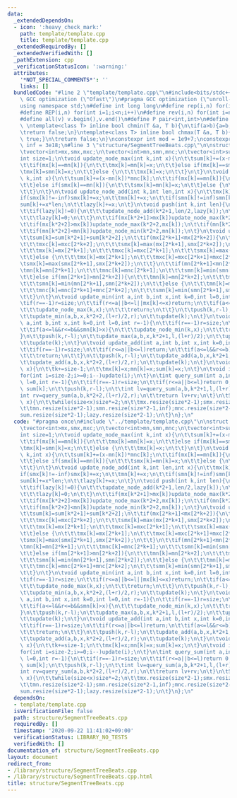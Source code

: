 ```yaml
---
data:
  _extendedDependsOn:
  - icon: ':heavy_check_mark:'
    path: template/template.cpp
    title: template/template.cpp
  _extendedRequiredBy: []
  _extendedVerifiedWith: []
  _pathExtension: cpp
  _verificationStatusIcon: ':warning:'
  attributes:
    '*NOT_SPECIAL_COMMENTS*': ''
    links: []
  bundledCode: "#line 2 \"template/template.cpp\"\n#include<bits/stdc++.h>\n#pragma\
    \ GCC optimization (\"Ofast\")\n#pragma GCC optimization (\"unroll-loops\")\n\
    using namespace std;\n#define int long long\n#define rep(i,n) for(int i=0;i<n;i++)\n\
    #define REP(i,n) for(int i=1;i<n;i++)\n#define rev(i,n) for(int i=n-1;i>=0;i--)\n\
    #define all(v) v.begin(),v.end()\n#define P pair<int,int>\n#define len(s) (int)s.size()\n\
    \ \ntemplate<class T> inline bool chmin(T &a, T b){\n\tif(a>b){a=b;return true;}\n\
    \treturn false;\n}\ntemplate<class T> inline bool chmax(T &a, T b){\n\tif(a<b){a=b;return\
    \ true;}\n\treturn false;\n}\nconstexpr int mod = 1e9+7;\nconstexpr long long\
    \ inf = 3e18;\n#line 3 \"structure/SegmentTreeBeats.cpp\"\n\nstruct SegtreeBeats{\n\
    \tvector<int>mx,smx,mxc;\n\tvector<int>mn,smn,mnc;\n\tvector<int>sum,lazy;\n\t\
    int size=1;\n\tvoid update_node_max(int k,int x){\n\t\tsum[k]+=(x-mx[k])*mxc[k];\n\
    \t\tif(mx[k]==mn[k]){\n\t\t\tmx[k]=mn[k]=x;\n\t\t}else if(mx[k]==smn[k]){\n\t\t\
    \tmx[k]=smn[k]=x;\n\t\t}else {\n\t\t\tmx[k]=x;\n\t\t}\n\t}\n\tvoid update_node_min(int\
    \ k,int x){\n\t\tsum[k]+=(x-mn[k])*mnc[k];\n\t\tif(mx[k]==mn[k]){\n\t\t\tmx[k]=mn[k]=x;\n\
    \t\t}else if(smx[k]==mn[k]){\n\t\t\tsmx[k]=mn[k]=x;\n\t\t}else {\n\t\t\tmn[k]=x;\n\
    \t\t}\n\t}\n\tvoid update_node_add(int k,int len,int x){\n\t\tmx[k]+=x;\n\t\t\
    if(smx[k]!=-inf)smx[k]+=x;\n\t\tmn[k]+=x;\n\t\tif(smn[k]!=inf)smn[k]+=x;\n\t\t\
    sum[k]+=x*len;\n\t\tlazy[k]+=x;\n\t}\n\tvoid push(int k,int len){\n\t\tif(k>=size-1)return;\n\
    \t\tif(lazy[k]!=0){\n\t\t\tupdate_node_add(k*2+1,len/2,lazy[k]);\n\t\t\tupdate_node_add(k*2+2,len/2,lazy[k]);\n\
    \t\t\tlazy[k]=0;\n\t\t}\n\t\tif(mx[k*2+1]>mx[k])update_node_max(k*2+1,mx[k]);\n\
    \t\tif(mx[k*2+2]>mx[k])update_node_max(k*2+2,mx[k]);\n\t\tif(mn[k*2+1]<mn[k])update_node_min(k*2+1,mn[k]);\n\
    \t\tif(mn[k*2+2]<mn[k])update_node_min(k*2+2,mn[k]);\n\t}\n\tvoid update(int k){\n\
    \t\tsum[k]=sum[k*2+1]+sum[k*2+2];\n\t\tif(mx[2*k+1]<mx[2*k+2]){\n\t\t\tmx[k]=mx[2*k+2];\n\
    \t\t\tmxc[k]=mxc[2*k+2];\n\t\t\tsmx[k]=max(mx[2*k+1],smx[2*k+2]);\n\t\t}else if(mx[2*k+1]>mx[2*k+2]){\n\
    \t\t\tmx[k]=mx[2*k+1];\n\t\t\tmxc[k]=mxc[2*k+1];\n\t\t\tsmx[k]=max(smx[2*k+1],mx[2*k+2]);\n\
    \t\t}else {\n\t\t\tmx[k]=mx[2*k+1];\n\t\t\tmxc[k]=mxc[2*k+1]+mxc[2*k+2];\n\t\t\
    \tsmx[k]=max(smx[2*k+1],smx[2*k+2]);\n\t\t}\n\t\tif(mn[2*k+1]<mn[2*k+2]){\n\t\t\
    \tmn[k]=mn[2*k+1];\n\t\t\tmnc[k]=mnc[2*k+1];\n\t\t\tsmn[k]=min(smn[2*k+1],mn[2*k+2]);\n\
    \t\t}else if(mn[2*k+1]>mn[2*k+2]){\n\t\t\tmn[k]=mn[2*k+2];\n\t\t\tmnc[k]=mnc[2*k+2];\n\
    \t\t\tsmn[k]=min(mn[2*k+1],smn[2*k+2]);\n\t\t}else {\n\t\t\tmn[k]=mn[2*k+1];\n\
    \t\t\tmnc[k]=mnc[2*k+1]+mnc[2*k+2];\n\t\t\tsmn[k]=min(smn[2*k+1],smn[2*k+2]);\n\
    \t\t}\n\t}\n\tvoid update_min(int a,int b,int x,int k=0,int l=0,int r=-1){\n\t\
    \tif(r==-1)r=size;\n\t\tif(r<=a||b<=l||mx[k]<=x)return;\n\t\tif(a<=l&&r<=b&&smx[k]<x){\n\
    \t\t\tupdate_node_max(k,x);\n\t\t\treturn;\n\t\t}\n\t\tpush(k,r-l);\n\t\tupdate_min(a,b,x,k*2+1,l,(l+r)/2);\n\
    \t\tupdate_min(a,b,x,k*2+2,(l+r)/2,r);\n\t\tupdate(k);\n\t}\n\tvoid update_max(int\
    \ a,int b,int x,int k=0,int l=0,int r=-1){\n\t\tif(r==-1)r=size;\n\t\tif(r<=a||b<=l||mn[k]>=x)return;\n\
    \t\tif(a<=l&&r<=b&&smn[k]>x){\n\t\t\tupdate_node_min(k,x);\n\t\t\treturn;\n\t\t\
    }\n\t\tpush(k,r-l);\n\t\tupdate_max(a,b,x,k*2+1,l,(l+r)/2);\n\t\tupdate_max(a,b,x,k*2+2,(l+r)/2,r);\n\
    \t\tupdate(k);\n\t}\n\tvoid update_add(int a,int b,int x,int k=0,int l=0,int r=-1){\n\
    \t\tif(r==-1)r=size;\n\t\tif(r<=a||b<=l)return;\n\t\tif(a<=l&&r<=b){\n\t\t\tupdate_node_add(k,r-l,x);\n\
    \t\t\treturn;\n\t\t}\n\t\tpush(k,r-l);\n\t\tupdate_add(a,b,x,k*2+1,l,(l+r)/2);\n\
    \t\tupdate_add(a,b,x,k*2+2,(l+r)/2,r);\n\t\tupdate(k);\n\t}\n\tvoid set(int k,int\
    \ x){\n\t\tk+=size-1;\n\t\tmx[k]=x;mn[k]=x;sum[k]=x;\n\t}\n\tvoid init(){\n\t\t\
    for(int i=size-2;i>=0;i--)update(i);\n\t}\n\tint query_sum(int a,int b,int k=0,int\
    \ l=0,int r=-1){\n\t\tif(r==-1)r=size;\n\t\tif(r<=a||b<=l)return 0;\n\t\tif(a<=l&&r<=b)return\
    \ sum[k];\n\t\tpush(k,r-l);\n\t\tint lv=query_sum(a,b,k*2+1,l,(l+r)/2);\n\t\t\
    int rv=query_sum(a,b,k*2+2,(l+r)/2,r);\n\t\treturn lv+rv;\n\t}\n\tSegtreeBeats(int\
    \ x){\n\t\twhile(size<x)size*=2;\n\t\tmx.resize(size*2-1);smx.resize(size*2-1,-inf);mxc.resize(size*2-1,1);\n\
    \t\tmn.resize(size*2-1);smn.resize(size*2-1,inf);mnc.resize(size*2-1,1);\n\t\t\
    sum.resize(size*2-1);lazy.resize(size*2-1);\n\t}\n};\n"
  code: "#pragma once\n#include \"../template/template.cpp\"\n\nstruct SegtreeBeats{\n\
    \tvector<int>mx,smx,mxc;\n\tvector<int>mn,smn,mnc;\n\tvector<int>sum,lazy;\n\t\
    int size=1;\n\tvoid update_node_max(int k,int x){\n\t\tsum[k]+=(x-mx[k])*mxc[k];\n\
    \t\tif(mx[k]==mn[k]){\n\t\t\tmx[k]=mn[k]=x;\n\t\t}else if(mx[k]==smn[k]){\n\t\t\
    \tmx[k]=smn[k]=x;\n\t\t}else {\n\t\t\tmx[k]=x;\n\t\t}\n\t}\n\tvoid update_node_min(int\
    \ k,int x){\n\t\tsum[k]+=(x-mn[k])*mnc[k];\n\t\tif(mx[k]==mn[k]){\n\t\t\tmx[k]=mn[k]=x;\n\
    \t\t}else if(smx[k]==mn[k]){\n\t\t\tsmx[k]=mn[k]=x;\n\t\t}else {\n\t\t\tmn[k]=x;\n\
    \t\t}\n\t}\n\tvoid update_node_add(int k,int len,int x){\n\t\tmx[k]+=x;\n\t\t\
    if(smx[k]!=-inf)smx[k]+=x;\n\t\tmn[k]+=x;\n\t\tif(smn[k]!=inf)smn[k]+=x;\n\t\t\
    sum[k]+=x*len;\n\t\tlazy[k]+=x;\n\t}\n\tvoid push(int k,int len){\n\t\tif(k>=size-1)return;\n\
    \t\tif(lazy[k]!=0){\n\t\t\tupdate_node_add(k*2+1,len/2,lazy[k]);\n\t\t\tupdate_node_add(k*2+2,len/2,lazy[k]);\n\
    \t\t\tlazy[k]=0;\n\t\t}\n\t\tif(mx[k*2+1]>mx[k])update_node_max(k*2+1,mx[k]);\n\
    \t\tif(mx[k*2+2]>mx[k])update_node_max(k*2+2,mx[k]);\n\t\tif(mn[k*2+1]<mn[k])update_node_min(k*2+1,mn[k]);\n\
    \t\tif(mn[k*2+2]<mn[k])update_node_min(k*2+2,mn[k]);\n\t}\n\tvoid update(int k){\n\
    \t\tsum[k]=sum[k*2+1]+sum[k*2+2];\n\t\tif(mx[2*k+1]<mx[2*k+2]){\n\t\t\tmx[k]=mx[2*k+2];\n\
    \t\t\tmxc[k]=mxc[2*k+2];\n\t\t\tsmx[k]=max(mx[2*k+1],smx[2*k+2]);\n\t\t}else if(mx[2*k+1]>mx[2*k+2]){\n\
    \t\t\tmx[k]=mx[2*k+1];\n\t\t\tmxc[k]=mxc[2*k+1];\n\t\t\tsmx[k]=max(smx[2*k+1],mx[2*k+2]);\n\
    \t\t}else {\n\t\t\tmx[k]=mx[2*k+1];\n\t\t\tmxc[k]=mxc[2*k+1]+mxc[2*k+2];\n\t\t\
    \tsmx[k]=max(smx[2*k+1],smx[2*k+2]);\n\t\t}\n\t\tif(mn[2*k+1]<mn[2*k+2]){\n\t\t\
    \tmn[k]=mn[2*k+1];\n\t\t\tmnc[k]=mnc[2*k+1];\n\t\t\tsmn[k]=min(smn[2*k+1],mn[2*k+2]);\n\
    \t\t}else if(mn[2*k+1]>mn[2*k+2]){\n\t\t\tmn[k]=mn[2*k+2];\n\t\t\tmnc[k]=mnc[2*k+2];\n\
    \t\t\tsmn[k]=min(mn[2*k+1],smn[2*k+2]);\n\t\t}else {\n\t\t\tmn[k]=mn[2*k+1];\n\
    \t\t\tmnc[k]=mnc[2*k+1]+mnc[2*k+2];\n\t\t\tsmn[k]=min(smn[2*k+1],smn[2*k+2]);\n\
    \t\t}\n\t}\n\tvoid update_min(int a,int b,int x,int k=0,int l=0,int r=-1){\n\t\
    \tif(r==-1)r=size;\n\t\tif(r<=a||b<=l||mx[k]<=x)return;\n\t\tif(a<=l&&r<=b&&smx[k]<x){\n\
    \t\t\tupdate_node_max(k,x);\n\t\t\treturn;\n\t\t}\n\t\tpush(k,r-l);\n\t\tupdate_min(a,b,x,k*2+1,l,(l+r)/2);\n\
    \t\tupdate_min(a,b,x,k*2+2,(l+r)/2,r);\n\t\tupdate(k);\n\t}\n\tvoid update_max(int\
    \ a,int b,int x,int k=0,int l=0,int r=-1){\n\t\tif(r==-1)r=size;\n\t\tif(r<=a||b<=l||mn[k]>=x)return;\n\
    \t\tif(a<=l&&r<=b&&smn[k]>x){\n\t\t\tupdate_node_min(k,x);\n\t\t\treturn;\n\t\t\
    }\n\t\tpush(k,r-l);\n\t\tupdate_max(a,b,x,k*2+1,l,(l+r)/2);\n\t\tupdate_max(a,b,x,k*2+2,(l+r)/2,r);\n\
    \t\tupdate(k);\n\t}\n\tvoid update_add(int a,int b,int x,int k=0,int l=0,int r=-1){\n\
    \t\tif(r==-1)r=size;\n\t\tif(r<=a||b<=l)return;\n\t\tif(a<=l&&r<=b){\n\t\t\tupdate_node_add(k,r-l,x);\n\
    \t\t\treturn;\n\t\t}\n\t\tpush(k,r-l);\n\t\tupdate_add(a,b,x,k*2+1,l,(l+r)/2);\n\
    \t\tupdate_add(a,b,x,k*2+2,(l+r)/2,r);\n\t\tupdate(k);\n\t}\n\tvoid set(int k,int\
    \ x){\n\t\tk+=size-1;\n\t\tmx[k]=x;mn[k]=x;sum[k]=x;\n\t}\n\tvoid init(){\n\t\t\
    for(int i=size-2;i>=0;i--)update(i);\n\t}\n\tint query_sum(int a,int b,int k=0,int\
    \ l=0,int r=-1){\n\t\tif(r==-1)r=size;\n\t\tif(r<=a||b<=l)return 0;\n\t\tif(a<=l&&r<=b)return\
    \ sum[k];\n\t\tpush(k,r-l);\n\t\tint lv=query_sum(a,b,k*2+1,l,(l+r)/2);\n\t\t\
    int rv=query_sum(a,b,k*2+2,(l+r)/2,r);\n\t\treturn lv+rv;\n\t}\n\tSegtreeBeats(int\
    \ x){\n\t\twhile(size<x)size*=2;\n\t\tmx.resize(size*2-1);smx.resize(size*2-1,-inf);mxc.resize(size*2-1,1);\n\
    \t\tmn.resize(size*2-1);smn.resize(size*2-1,inf);mnc.resize(size*2-1,1);\n\t\t\
    sum.resize(size*2-1);lazy.resize(size*2-1);\n\t}\n};\n"
  dependsOn:
  - template/template.cpp
  isVerificationFile: false
  path: structure/SegmentTreeBeats.cpp
  requiredBy: []
  timestamp: '2020-09-22 11:41:02+09:00'
  verificationStatus: LIBRARY_NO_TESTS
  verifiedWith: []
documentation_of: structure/SegmentTreeBeats.cpp
layout: document
redirect_from:
- /library/structure/SegmentTreeBeats.cpp
- /library/structure/SegmentTreeBeats.cpp.html
title: structure/SegmentTreeBeats.cpp
---
```

